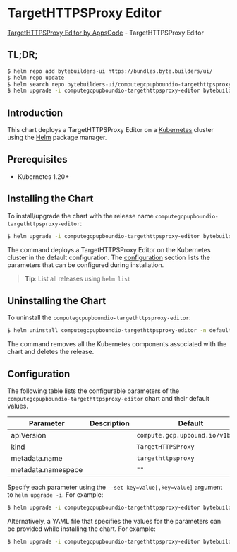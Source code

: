 # TargetHTTPSProxy Editor

[TargetHTTPSProxy Editor by AppsCode](https://byte.builders) - TargetHTTPSProxy Editor

## TL;DR;

```bash
$ helm repo add bytebuilders-ui https://bundles.byte.builders/ui/
$ helm repo update
$ helm search repo bytebuilders-ui/computegcpupboundio-targethttpsproxy-editor --version=v0.4.18
$ helm upgrade -i computegcpupboundio-targethttpsproxy-editor bytebuilders-ui/computegcpupboundio-targethttpsproxy-editor -n default --create-namespace --version=v0.4.18
```

## Introduction

This chart deploys a TargetHTTPSProxy Editor on a [Kubernetes](http://kubernetes.io) cluster using the [Helm](https://helm.sh) package manager.

## Prerequisites

- Kubernetes 1.20+

## Installing the Chart

To install/upgrade the chart with the release name `computegcpupboundio-targethttpsproxy-editor`:

```bash
$ helm upgrade -i computegcpupboundio-targethttpsproxy-editor bytebuilders-ui/computegcpupboundio-targethttpsproxy-editor -n default --create-namespace --version=v0.4.18
```

The command deploys a TargetHTTPSProxy Editor on the Kubernetes cluster in the default configuration. The [configuration](#configuration) section lists the parameters that can be configured during installation.

> **Tip**: List all releases using `helm list`

## Uninstalling the Chart

To uninstall the `computegcpupboundio-targethttpsproxy-editor`:

```bash
$ helm uninstall computegcpupboundio-targethttpsproxy-editor -n default
```

The command removes all the Kubernetes components associated with the chart and deletes the release.

## Configuration

The following table lists the configurable parameters of the `computegcpupboundio-targethttpsproxy-editor` chart and their default values.

|     Parameter      | Description |                   Default                   |
|--------------------|-------------|---------------------------------------------|
| apiVersion         |             | <code>compute.gcp.upbound.io/v1beta1</code> |
| kind               |             | <code>TargetHTTPSProxy</code>               |
| metadata.name      |             | <code>targethttpsproxy</code>               |
| metadata.namespace |             | <code>""</code>                             |


Specify each parameter using the `--set key=value[,key=value]` argument to `helm upgrade -i`. For example:

```bash
$ helm upgrade -i computegcpupboundio-targethttpsproxy-editor bytebuilders-ui/computegcpupboundio-targethttpsproxy-editor -n default --create-namespace --version=v0.4.18 --set apiVersion=compute.gcp.upbound.io/v1beta1
```

Alternatively, a YAML file that specifies the values for the parameters can be provided while
installing the chart. For example:

```bash
$ helm upgrade -i computegcpupboundio-targethttpsproxy-editor bytebuilders-ui/computegcpupboundio-targethttpsproxy-editor -n default --create-namespace --version=v0.4.18 --values values.yaml
```
